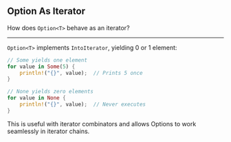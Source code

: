 ## Option As Iterator

How does `Option<T>` behave as an iterator?

---

`Option<T>` implements `IntoIterator`, yielding 0 or 1 element:

```rust
// Some yields one element
for value in Some(5) {
    println!("{}", value);  // Prints 5 once
}

// None yields zero elements
for value in None {
    println!("{}", value);  // Never executes
}
```

This is useful with iterator combinators and allows Options to work seamlessly in iterator chains.

